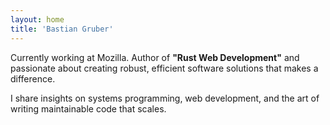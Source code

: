```yaml
---
layout: home
title: 'Bastian Gruber'
---
```


Currently working at Mozilla. Author of **"Rust Web Development"** and passionate about creating robust, efficient software solutions that makes a difference.

I share insights on systems programming, web development, and the art of writing maintainable code that scales.
